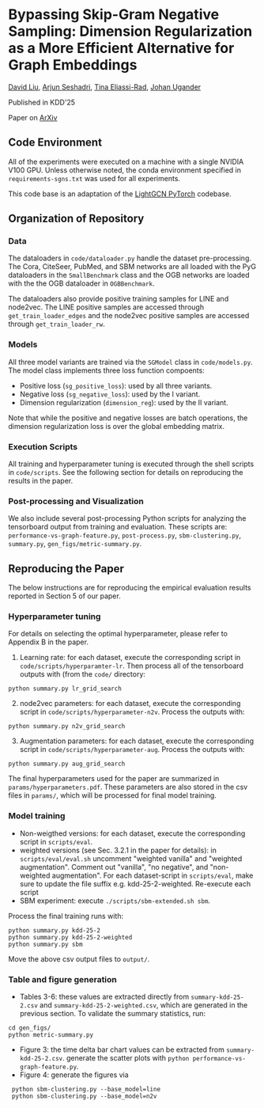 # Bypassing Skip-Gram Negative Sampling: Dimension Regularization as a More Efficient Alternative for Graph Embeddings

[David Liu](https://dliu18.github.io/), [Arjun Seshadri](https://arjunsesh.github.io/), [Tina Eliassi-Rad](https://eliassi.org/), [Johan Ugander](https://stanford.edu/~jugander/)

Published in KDD'25

Paper on [ArXiv](https://arxiv.org/abs/2405.00172)

## Code Environment
All of the experiments were executed on a machine with a single NVIDIA V100 GPU. Unless otherwise noted, the conda environment specified in `requirements-sgns.txt` was used for all experiments.

This code base is an adaptation of the [LightGCN PyTorch](https://github.com/gusye1234/LightGCN-PyTorch) codebase.

## Organization of Repository

### Data 
The dataloaders in `code/dataloader.py` handle the dataset pre-processing. The Cora, CiteSeer, PubMed, and SBM networks are all loaded with the PyG dataloaders in the `SmallBenchmark` class and the OGB networks are loaded with the the OGB dataloader in `OGBBenchmark`.

The dataloaders also provide positive training samples for LINE and node2vec. The LINE positive samples are accessed through `get_train_loader_edges` and the node2vec positive samples are accessed through `get_train_loader_rw`.

### Models
All three model variants are trained via the `SGModel` class in `code/models.py`. The model class implements three loss function compoents: 
* Positive loss (`sg_positive_loss`): used by all three variants.
* Negative loss (`sg_negative_loss`): used by the I variant.
* Dimension regularization (`dimension_reg`): used by the II variant.

Note that while the positive and negative losses are batch operations, the dimension regularization loss is over the global embedding matrix. 

### Execution Scripts
All training and hyperparameter tuning is executed through the shell scripts in `code/scripts`. See the following section for details on reproducing the results in the paper.

### Post-processing and Visualization
We also include several post-processing Python scripts for analyzing the tensorboard output from training and evaluation. These scripts are: `performance-vs-graph-feature.py`, `post-process.py`, `sbm-clustering.py`, `summary.py`, `gen_figs/metric-summary.py`.

## Reproducing the Paper
The below instructions are for reproducing the empirical evaluation results reported in Section 5 of our paper.

### Hyperparameter tuning

For details on selecting the optimal hyperparameter, please refer to Appendix B in the paper.

1. Learning rate: for each dataset, execute the corresponding script in `code/scripts/hyperparamter-lr`. Then process all of the tensorboard outputs with (from the `code/` directory:
```
python summary.py lr_grid_search
```

2. node2vec parameters: for each dataset, execute the corresponding script in `code/scripts/hyperparameter-n2v`. Process the outputs with:
```
python summary.py n2v_grid_search
```

3. Augmentation parameters: for each dataset, execute the corresponding script in `code/scripts/hyperparameter-aug`. Process the outputs with:
```
python summary.py aug_grid_search
```

The final hyperparameters used for the paper are summarized in `params/hyperparameters.pdf`. These parameters are also stored in the csv files in `params/`, which will be processed for final model training.

### Model training

* Non-weigthed versions: for each dataset, execute the corresponding script in `scripts/eval`. 
* weighted versions (see Sec. 3.2.1 in the paper for details): in `scripts/eval/eval.sh` uncomment "weighted vanilla" and "weighted augmentation". Comment out "vanilla", "no negative", and "non-weighted augmentation". For each dataset-script in `scripts/eval`, make sure to update the file suffix e.g. kdd-25-2-weighted. Re-execute each script
* SBM experiment: execute `./scripts/sbm-extended.sh sbm`.

Process the final training runs with:
```
python summary.py kdd-25-2
python summary.py kdd-25-2-weighted
python summary.py sbm
```

Move the above csv output files to `output/`.
### Table and figure generation 

* Tables 3-6: these values are extracted directly from `summary-kdd-25-2.csv` and `summary-kdd-25-2-weighted.csv`, which are generated in the previous section. To validate the summary statistics, run:
```
cd gen_figs/
python metric-summary.py
```
* Figure 3: the time delta bar chart values can be extracted from `summary-kdd-25-2.csv`. generate the scatter plots with `python performance-vs-graph-feature.py`.
* Figure 4: generate the figures via
```
 python sbm-clustering.py --base_model=line
 python sbm-clustering.py --base_model=n2v
``` 
